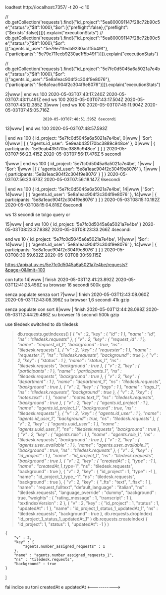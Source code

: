 loadtest http://localhost:7357/ -t 20 -c 10









// db.getCollection('requests').find({"id_project":"5ea800091147f28c72b90c5e","status":{"$lt":1000},"$or":[{"preflight":false},{"preflight":{"$exists":false}}]}).explain("executionStats")
// db.getCollection('requests').find({"id_project":"5ea800091147f28c72b90c5e","status":{"$lt":1000},"$or":[{"agents.id_user":"5e79e711ecb9230ac1f5b49f"},{"participants":"5e79e711ecb9230ac1f5b49f"}]}).explain("executionStats")




// db.getCollection('requests').find({"id_project":"5e7fc0d5045a6a5021a7e4be","status":{"$lt":1000},"$or":[{"agents.id_user":"5e8a1eac904f2c304f9e8076"},{"participants":"5e8a1eac904f2c304f9e8076"}]}).explain("executionStats")



2|www      | end ws 100 2020-05-03T07:43:17.240Z 2020-05-03T07:43:11.491Z
 end ws 100 2020-05-03T07:43:17.504Z 2020-05-03T07:43:12.385Z
 3|www  | end ws 100 2020-05-03T07:45:11.904Z 2020-05-03T07:45:05.716Z


                     2020-05-03T07:48:51.595Z 6secondi
13|www  | end ws 100 2020-05-03T07:48:57.593Z 
 


| end ws 100 { id_project: '5e7fc0d5045a6a5021a7e4be',
0|www  |   '$or':
0|www  |    [ { 'agents.id_user': '5e9eab435170bc3889c948ce' },
0|www  |      { participants: '5e9eab435170bc3889c948ce' } ] } 2020-05-03T07:56:23.415Z 2020-05-03T07:56:17.476Z 5 secondi

1|www  | end ws 100 { id_project: '5e7fc0d5045a6a5021a7e4be',
1|www  |   '$or':
1|www  |    [ { 'agents.id_user': '5e8a1eac904f2c304f9e8076' },
1|www  |      { participants: '5e8a1eac904f2c304f9e8076' } ] } 2020-05-03T07:56:23.673Z 2020-05-03T07:56:18.147Z 6secondi


| end ws 100 { id_project: '5e7fc0d5045a6a5021a7e4be',
14|www |   '$or':
14|www |    [ { 'agents.id_user': '5e8a1eac904f2c304f9e8076' },
14|www |      { participants: '5e8a1eac904f2c304f9e8076' } ] } 2020-05-03T08:15:10.192Z 2020-05-03T08:15:04.816Z 6secondi




ws 13 secondi se tolgo query or

15|www | end ws 100 { id_project: '5e7fc0d5045a6a5021a7e4be' } 2020-05-03T08:23:37.938Z 2020-05-03T08:23:33.266Z 4secondi




end ws 10 { id_project: '5e7fc0d5045a6a5021a7e4be',
14|www |   '$or':
14|www |    [ { 'agents.id_user': '5e8a1eac904f2c304f9e8076' },
14|www |      { participants: '5e8a1eac904f2c304f9e8076' } ] } 2020-05-03T08:30:59.632Z 2020-05-03T08:30:59.115Z 


https://apixat.uv.es/5e7fc0d5045a6a5021a7e4be/requests?&page=0&limit=100

con tutto 
14|www | finish 2020-05-03T12:41:23.892Z 2020-05-03T12:41:25.456Z
su browser 16 secondi 500k gzip

senza populate senza sort
7|www  | finish 2020-05-03T12:43:08.060Z 2020-05-03T12:43:08.396Z
su browser 1,6 secondi 41k gzip

senza populate con sort
8|www  | finish 2020-05-03T12:44:28.098Z 2020-05-03T12:44:29.486Z
su browser 15 secondi 500k gzip

use tiledesk
switched to db tiledesk
> db.requests.getIndexes()
[
	{
		"v" : 2,
		"key" : {
			"_id" : 1
		},
		"name" : "_id_",
		"ns" : "tiledesk.requests"
	},
	{
		"v" : 2,
		"key" : {
			"request_id" : 1
		},
		"name" : "request_id_1",
		"background" : true,
		"ns" : "tiledesk.requests"
	},
	{
		"v" : 2,
		"key" : {
			"requester" : 1
		},
		"name" : "requester_1",
		"ns" : "tiledesk.requests",
		"background" : true
	},
	{
		"v" : 2,
		"key" : {
			"status" : 1
		},
		"name" : "status_1",
		"ns" : "tiledesk.requests",
		"background" : true
	},
	{
		"v" : 2,
		"key" : {
			"participants" : 1
		},
		"name" : "participants_1",
		"ns" : "tiledesk.requests",
		"background" : true
	},
	{
		"v" : 2,
		"key" : {
			"department" : 1
		},
		"name" : "department_1",
		"ns" : "tiledesk.requests",
		"background" : true
	},
	{
		"v" : 2,
		"key" : {
			"tags" : 1
		},
		"name" : "tags_1",
		"ns" : "tiledesk.requests",
		"background" : true
	},
	{
		"v" : 2,
		"key" : {
			"notes.text" : 1
		},
		"name" : "notes.text_1",
		"ns" : "tiledesk.requests",
		"background" : true
	},
	{
		"v" : 2,
		"key" : {
			"agents.id_project" : 1
		},
		"name" : "agents.id_project_1",
		"background" : true,
		"ns" : "tiledesk.requests"
	},
	{
		"v" : 2,
		"key" : {
			"agents.id_user" : 1
		},
		"name" : "agents.id_user_1",
		"background" : true,
		"ns" : "tiledesk.requests"
	},
	{
		"v" : 2,
		"key" : {
			"agents.uuid_user" : 1
		},
		"name" : "agents.uuid_user_1",
		"ns" : "tiledesk.requests",
		"background" : true
	},
	{
		"v" : 2,
		"key" : {
			"agents.role" : 1
		},
		"name" : "agents.role_1",
		"ns" : "tiledesk.requests",
		"background" : true
	},
	{
		"v" : 2,
		"key" : {
			"agents.user_available" : 1
		},
		"name" : "agents.user_available_1",
		"background" : true,
		"ns" : "tiledesk.requests"
	},
	{
		"v" : 2,
		"key" : {
			"id_project" : 1
		},
		"name" : "id_project_1",
		"ns" : "tiledesk.requests",
		"background" : true
	},
	{
		"v" : 2,
		"key" : {
			"createdAt" : 1,
			"type" : -1
		},
		"name" : "createdAt_1_type_-1",
		"ns" : "tiledesk.requests",
		"background" : true
	},
	{
		"v" : 2,
		"key" : {
			"id_project" : 1,
			"type" : -1
		},
		"name" : "id_project_1_type_-1",
		"ns" : "tiledesk.requests",
		"background" : true
	},
	{
		"v" : 2,
		"key" : {
			"_fts" : "text",
			"_ftsx" : 1
		},
		"name" : "request_fulltext",
		"default_language" : "italian",
		"ns" : "tiledesk.requests",
		"language_override" : "dummy",
		"background" : true,
		"weights" : {
			"rating_message" : 1,
			"transcript" : 1
		},
		"textIndexVersion" : 2
	},
	{
		"v" : 2,
		"key" : {
			"id_project" : 1,
			"status" : 1,
			"updatedAt" : 1
		},
		"name" : "id_project_1_status_1_updatedAt_1",
		"ns" : "tiledesk.requests",
		"background" : true
	},
    db.requests.dropIndex( "id_project_1_status_1_updatedAt_1" )
    db.requests.createIndex( { "id_project": 1, "status": 1, "updatedAt": -1 } )

	{
		"v" : 2,
		"key" : {
			"agents.number_assigned_requests" : 1
		},
		"name" : "agents.number_assigned_requests_1",
		"ns" : "tiledesk.requests",
		"background" : true
	}
]
> 







fai indice su toni createdAt e updatedAt  <----------->